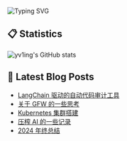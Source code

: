 ![Typing SVG](https://readme-typing-svg.herokuapp.com?font=Fira+Code&pause=1000&width=435&lines=console.log(%22Hi~I'm+喻灵%22))


## :clipboard: Statistics

![yv1ing's GitHub stats](https://github-readme-stats.vercel.app/api?username=yv1ing&theme=transparent)


## :blue_book: Latest Blog Posts
<!-- BLOG-POST-LIST:START -->
- [LangChain 驱动的自动代码审计工具](https://blog.yvling.cn/post/e24b1e9bab64f0e9b011de2bf82bbe422320bf4d70458e40dd5dbf14d61e2bcf)
- [关于 GFW 的一些思考](https://blog.yvling.cn/post/a82dc02ae85aa5a62237882e959275b4e68d821a63d3c24e7a208cafa4bf7c55)
- [Kubernetes 集群搭建](https://blog.yvling.cn/post/fa04893bbea10484044006b1abc32714e5e0f96c6a6fb20b834ad7d472c229ea)
- [压榨 AI 的一些记录](https://blog.yvling.cn/post/9b67146021426ce1907707d614007cb1b93dc24d7ffe8ca4c878744d52bb67bd)
- [2024 年终总结](https://blog.yvling.cn/post/83ec1131219e0caaee1ef7cb9a9e455b166c4212a37439b8357b784c13bced92)
<!-- BLOG-POST-LIST:END -->

